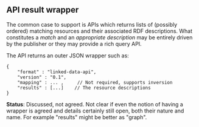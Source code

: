 ## API result wrapper ##

The common case to support is APIs which returns lists of (possibly ordered) matching resources and their associated RDF descriptions. What constitutes a _match_ and an _appropriate description_ may be entirely driven by the publisher or they may provide a rich query API.

The API returns an outer JSON wrapper such as:

```
{
    "format" : "linked-data-api",
    "version" : "0.1",
    "mapping" : ... ,     // Not required, supports inversion
    "results" : [...]    // The resource descriptions
}
```

**Status**: Discussed, not agreed. Not clear if even the notion of having a wrapper is agreed and details certainly still open, both their nature and name. For example "results" might be better as "graph".